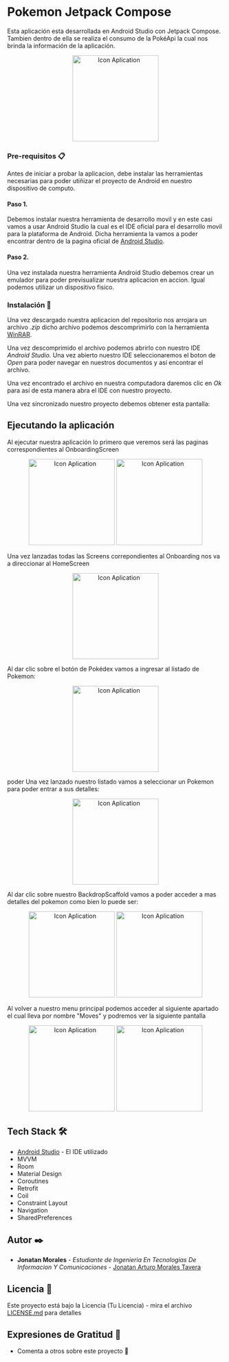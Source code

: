 # Pokemon Jetpack Compose

Esta aplicación esta desarrollada en Android Studio con Jetpack Compose.
Tambien dentro de ella se realiza el consumo de la PokéApi la cual nos brinda la información de la aplicación.

<p align="center">
  <img src="src/ic_launcher_foreground.png" width="200" title="Icon Aplication">
</p>

### Pre-requisitos 📋

Antes de iniciar a probar la aplicacion, debe instalar las herramientas necesarias para poder utiñizar el proyecto de Android en nuestro dispositivo de computo.
#### Paso 1.
Debemos instalar nuestra herramienta de desarrollo movil y en este casi vamos a usar Android Studio la cual es el IDE oficial para el desarrollo movil para la plataforma de Android.
Dicha herramienta la vamos a poder encontrar dentro de la pagina oficial de <a href="https://developer.android.com/studio?hl=es-419&gclsrc=ds&gclsrc=ds">Android Studio</a>.
#### Paso 2.
Una vez instalada nuestra herramienta Android Studio debemos crear un emulador para poder previsualizar nuestra aplicacion en accion. Igual podemos utilizar un dispositivo fisico.

### Instalación 🔧

Una vez descargado nuestra aplicacion del repositorio nos arrojara un archivo *.zip* dicho archivo podemos descomprimirlo con la herramienta <a href="https://www.winrar.es/descargas">WinRAR</a>.

Una vez descomprimido el archivo podemos abrirlo con nuestro IDE *Android Studio*.
Una vez abierto nuestro IDE seleccionaremos el boton de *Open* para poder navegar en nuestros documentos y así encontrar el archivo.

Una vez encontrado el archivo en nuestra computadora daremos clic en *Ok* para así de esta manera abra el IDE con nuestro proyecto.

Una vez sincronizado nuestro proyecto debemos obtener esta pantalla:


## Ejecutando la aplicación

Al ejecutar nuestra aplicación lo primero que veremos será las paginas correspondientes al OnboardingScreen

<p align="center">
  <img src="src/pokemon_onboarding_screen_01.png" width="200" title="Icon Aplication">
  <img src="src/pokemon_onboarding_screen_02.png" width="200" title="Icon Aplication">
</p>

Una vez lanzadas todas las Screens correpondientes al Onboarding nos va a direccionar al HomeScreen

<p align="center">
  <img src="src/pokemon_main_screen.png" width="200" title="Icon Aplication">
</p>

Al dar clic sobre el botón de Pokédex vamos a ingresar al listado de Pokemon:

<p align="center">
  <img src="src/pokemon_list_screen.png" width="200" title="Icon Aplication">
</p>
poder
Una vez lanzado nuestro listado vamos a seleccionar un Pokemon para poder entrar a sus detalles:

<p align="center">
  <img src="src/pokemon_details_screen.png" width="200" title="Icon Aplication">
</p>

Al dar clic sobre nuestro BackdropScaffold vamos a poder acceder a mas detalles del pokemon como bien lo puede ser:

<p align="center">
  <img src="src/pokemon_about_screen.png" width="200" title="Icon Aplication">
  <img src="src/pokemon_basestats_screen.png" width="200" title="Icon Aplication">
</p>

Al volver a nuestro menu principal podemos acceder al siguiente apartado el cual lleva por nombre "Moves" y podremos ver la siguiente pantalla

<p align="center">
  <img src="src/pokemon_main_screen.png" width="200" title="Icon Aplication">
  <img src="src/pokemon_move_list.png" width="200" title="Icon Aplication">
</p>

## Tech Stack 🛠️

* [Android Studio](https://developer.android.com/studio?hl=es-419&gclsrc=ds&gclsrc=ds) - El IDE utilizado
* MVVM
* Room
* Material Design
* Coroutines
* Retrofit
* Coil
* Constraint Layout
* Navigation
* SharedPreferences

## Autor ✒️

* **Jonatan Morales** - *Estudiante de Ingenieria En Tecnologias De Informacion Y Comunicaciones* - [Jonatan Arturo Morales Tavera](https://www.linkedin.com/in/jonatan-arturo-morales-tavera-3b825b240/)

## Licencia 📄

Este proyecto está bajo la Licencia (Tu Licencia) - mira el archivo [LICENSE.md](LICENSE.md) para detalles

## Expresiones de Gratitud 🎁

* Comenta a otros sobre este proyecto 📢
